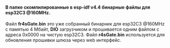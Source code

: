 #### В папке скомпилированные  в esp-idf v4.4 бинарные файлы для esp32C3 @160MHz.</br> 
Файл **fr4sGate.bin** это уже собранный бинарник для esp32C3 @160MHz с памятью 4 Мбайт, **DIO** загрузчиком и прошивается одним файлом с адреса 0x0000 на чистую esp32C3. Файл **r4sGate.bin** используется для обновления прошивки шлюза через web интерфейс.

